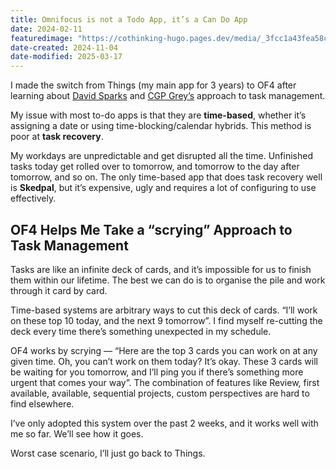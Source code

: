 ```yaml
---
title: Omnifocus is not a Todo App, it’s a Can Do App
date: 2024-02-11
featuredimage: "https://cothinking-hugo.pages.dev/media/_3fcc1a43fea58cbf3b7b95feaeec9698_MD5.png"
date-created: 2024-11-04
date-modified: 2025-03-17
---
```


I made the switch from Things (my main app for 3 years) to OF4 after learning about [David Sparks](https://www.youtube.com/watch?v=vUUaQF3_Pyo) and [CGP Grey’s](https://www.relay.fm/cortex/142) approach to task management.

My issue with most to-do apps is that they are **time-based**, whether it’s assigning a date or using time-blocking/calendar hybrids. This method is poor at **task recovery**.

My workdays are unpredictable and get disrupted all the time. Unfinished tasks today get rolled over to tomorrow, and tomorrow to the day after tomorrow, and so on. The only time-based app that does task recovery well is **Skedpal**, but it’s expensive, ugly and requires a lot of configuring to use effectively.

## OF4 Helps Me Take a “scrying” Approach to Task Management

Tasks are like an infinite deck of cards, and it’s impossible for us to finish them within our lifetime. The best we can do is to organise the pile and work through it card by card.

Time-based systems are arbitrary ways to cut this deck of cards. “I’ll work on these top 10 today, and the next 9 tomorrow”. I find myself re-cutting the deck every time there’s something unexpected in my schedule.

OF4 works by scrying — “Here are the top 3 cards you can work on at any given time. Oh, you can’t work on them today? It’s okay. These 3 cards will be waiting for you tomorrow, and I’ll ping you if there’s something more urgent that comes your way”. The combination of features like Review, first available, available, sequential projects, custom perspectives are hard to find elsewhere.

I’ve only adopted this system over the past 2 weeks, and it works well with me so far. We’ll see how it goes.

Worst case scenario, I’ll just go back to Things.
